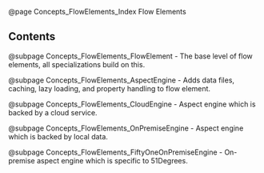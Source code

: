 @page Concepts_FlowElements_Index Flow Elements

## Contents

@subpage Concepts_FlowElements_FlowElement - The base level of flow elements, all specializations build on this.

@subpage Concepts_FlowElements_AspectEngine - Adds data files, caching, lazy loading, and property handling to flow element.

@subpage Concepts_FlowElements_CloudEngine - Aspect engine which is backed by a cloud service.

@subpage Concepts_FlowElements_OnPremiseEngine - Aspect engine which is backed by local data.

@subpage Concepts_FlowElements_FiftyOneOnPremiseEngine - On-premise aspect engine which is specific to 51Degrees.
